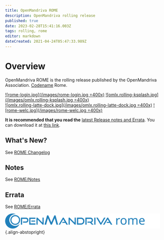 ```yaml
---
title: OpenMandriva ROME
description: OpenMandriva rolling release
published: true
date: 2023-02-28T15:41:16.003Z
tags: rolling, rome
editor: markdown
dateCreated: 2021-04-24T05:47:33.989Z
---
```


# Overview

OpenMandriva ROME is the rolling release published by the OpenMandriva Association. [Codename](/policies/codename) Rome.


[![rome-login.jpg](/images/rome-login.jpg =400x)](/images/rome-login.jpg) [![omlx.rolling-ksplash.jpg](/images/omlx.rolling-ksplash.jpg =400x)](/images/omlx.rolling-ksplash.jpg)   
[![omlx.rolling-latte-dock.jpg](/images/omlx.rolling-latte-dock.jpg =400x)](/images/omlx.rolling-latte-dock.jpg) [![rome-welc.jpg](/images/rome-welc.jpg =400x)](/images/rome-welc.jpg) 


**It is recommended that you read the** [latest Release notes and Errata](https://wiki.openmandriva.org/distribution/releases/current).
You can download it at [this link](https://sourceforge.net/projects/openmandriva/files/release/ROME/).

## What's New?
See [ROME Changelog](/distribution/releases/rome/new)

## Notes
See [ROME/Notes](/distribution/releases/rome/notes)

## Errata
See [ROME/Errata](/distribution/releases/rome/errata)

![header-tr-omrome.svg](/assets/header-tr-omrome.svg){.align-abstopright}
